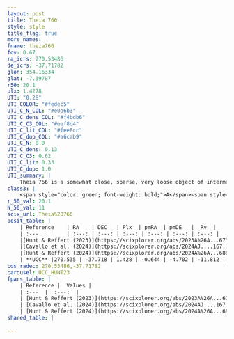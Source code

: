 ```yaml
---
layout: post
title: Theia 766
style: style
title_flag: true
more_names: 
fname: theia766
fov: 0.67
ra_icrs: 270.53486
de_icrs: -37.71782
glon: 354.16334
glat: -7.39787
r50: 20.1
plx: 1.4278
UTI: "0.28"
UTI_COLOR: "#fedec5"
UTI_C_N_COL: "#e0a6b3"
UTI_C_dens_COL: "#f4bdb6"
UTI_C_C3_COL: "#eef8d4"
UTI_C_lit_COL: "#fee8cc"
UTI_C_dup_COL: "#a6cab9"
UTI_C_N: 0.0
UTI_C_dens: 0.13
UTI_C_C3: 0.62
UTI_C_lit: 0.33
UTI_C_dup: 1.0
UTI_summary: |
    Theia 766 is a somewhat close, sparse, very loose object of intermediate C3 quality. It was recently reported in the literature.<br><br><span style="color: #99180f; font-weight: bold;">Warning: </span>contains less than 25 stars with <i>P>0.5</i> estimated.
class3: |
    <span style="color: green; font-weight: bold;">A</span><span style="color: red; font-weight: bold;">C</span>
r_50_val: 20.1
N_50_val: 11
scix_url: Theia%20766
posit_table: |
    | Reference    | RA    | DEC   | Plx  | pmRA  | pmDE   |  Rv  |
    | :---         | :---: | :---: | :---: | :---: | :---: | :---: |
    |[Hunt & Reffert (2023)](https://scixplorer.org/abs/2023A%26A...673A.114H) | 270.382 | -38.012 | 1.42 | -0.546 | -4.674 | -9.558 |
    |[Cavallo et al. (2024)](https://scixplorer.org/abs/2024AJ....167...12C) | 270.302 | -37.884 | 1.423 | -- | -- | -- |
    |[Hunt & Reffert (2024)](https://scixplorer.org/abs/2024A%26A...686A..42H) | 270.382 | -38.012 | 1.42 | -0.546 | -4.674 | -9.558 |
    | **UCC** |270.535 | -37.718 | 1.428 | -0.644 | -4.702 | -11.812 | 
cds_radec: 270.53486,-37.71782
carousel: UCC_HUNT23
fpars_table: |
    | Reference |  Values |
    | :---  |  :---:  |
    | [Hunt & Reffert (2023)](https://scixplorer.org/abs/2023A%26A...673A.114H) | `AV50=0.092, diffAV50=0.337, MOD50=9.065, logAge50=8.845` |
    | [Cavallo et al. (2024)](https://scixplorer.org/abs/2024AJ....167...12C) | `AV50=0.56, dMod50=9.03, logAge50=8.56, [Fe/H]50=-0.7` |
    | [Hunt & Reffert (2024)](https://scixplorer.org/abs/2024A%26A...686A..42H) | `MassJ=41.0281` |
shared_table: |
    
---
```

